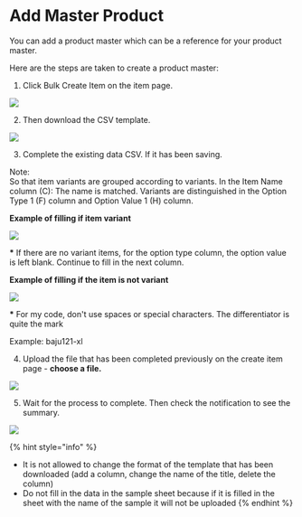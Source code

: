 # Add Master Product

You can add a product master which can be a reference for your product master.

Here are the steps are taken to create a product master:

1. Click Bulk Create Item on the item page. 

![](https://s3.amazonaws.com/cdn.freshdesk.com/data/helpdesk/attachments/production/48084850288/original/Jskpc1nAStAvy56AfsPl6i5BpCBdSMgCKA.png?1612289557)

2. Then download the CSV template. 

![](https://s3.amazonaws.com/cdn.freshdesk.com/data/helpdesk/attachments/production/48021328505/original/BbKTzhCmHCcLExm_QwTnAySbUHMG-NjR-g.png?1578038505)

3. Complete the existing data CSV. If it has been saving.

Note:  
So that item variants are grouped according to variants. In the Item Name column \(C\): The name is matched. Variants are distinguished in the Option Type 1 \(F\) column and Option Value 1 \(H\) column.

**Example of filling if item variant**

![](https://s3.amazonaws.com/cdn.freshdesk.com/data/helpdesk/attachments/production/48076128349/original/q55a-Y6aMF9rcz_X_Bd4k4SKZZ4pLjsx3Q.png?1607922965)

**\*** If there are no variant items, for the option type column, the option value is left blank. Continue to fill in the next column.

**Example of filling if the item is not variant**

![](https://s3.amazonaws.com/cdn.freshdesk.com/data/helpdesk/attachments/production/48076128375/original/VSkXCNKVGNoSo_Cs1TsM5RSPBsdE_AiFzA.png?1607922976)

**\*** For my code, don't use spaces or special characters. The differentiator is quite the mark 

  Example: baju121-xl

4. Upload the file that has been completed previously on the create item page - **choose a file.** 

![](https://s3.amazonaws.com/cdn.freshdesk.com/data/helpdesk/attachments/production/48021339929/original/TQQ3xkWBgjTW9k2rA1dpnicQBkos3lOXAA.png?1578044400)

5. Wait for the process to complete. Then check the notification to see the summary.

![](https://s3.amazonaws.com/cdn.freshdesk.com/data/helpdesk/attachments/production/48021340934/original/uwFX8Qz9ItKTFJhyVwabne85E_2Ueosdxg.png?1578044976)

{% hint style="info" %}
* It is not allowed to change the format of the template that has been downloaded \(add a column, change the name of the title, delete the column\)
* Do not fill in the data in the sample sheet because if it is filled in the sheet with the name of the sample it will not be uploaded
{% endhint %}

